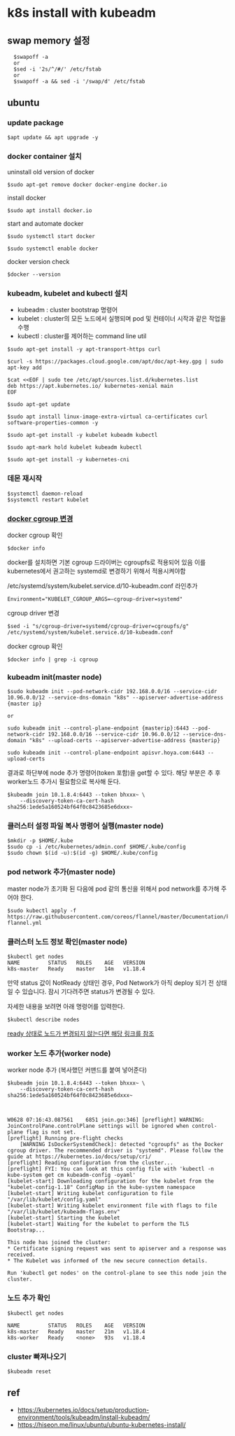 # k8s install with kubeadm

## swap memory 설정

```
  $swapoff -a
  or 
  $sed -i '2s/^/#/' /etc/fstab
  or
  $swapoff -a && sed -i '/swap/d' /etc/fstab
```

## ubuntu

### update package
```
$apt update && apt upgrade -y
```

### docker container 설치


uninstall old version of docker
```
$sudo apt-get remove docker docker-engine docker.io
```

install docker
```
$sudo apt install docker.io
```

start and automate docker
```
$sudo systemctl start docker

$sudo systemctl enable docker
```

docker version check
```
$docker --version
```

### kubeadm, kubelet and kubectl 설치

- kubeadm : cluster bootstrap 명령어
- kubelet : cluster의 모든 노드에서 실행되며 pod 및 컨테이너 시작과 같은 작업을 수행
- kubectl : cluster를 제어하는 command line util

```
$sudo apt-get install -y apt-transport-https curl

$curl -s https://packages.cloud.google.com/apt/doc/apt-key.gpg | sudo apt-key add 

$cat <<EOF | sudo tee /etc/apt/sources.list.d/kubernetes.list
deb https://apt.kubernetes.io/ kubernetes-xenial main
EOF

$sudo apt-get update

$sudo apt install linux-image-extra-virtual ca-certificates curl software-properties-common -y

$sudo apt-get install -y kubelet kubeadm kubectl

$sudo apt-mark hold kubelet kubeadm kubectl 

$sudo apt-get install -y kubernetes-cni
```

### 데몬 재시작
```
$systemctl daemon-reload
$systemctl restart kubelet
```

### [docker cgroup 변경](https://waspro.tistory.com/556)

docker cgroup 확인
```
$docker info
```

docker를 설치하면 기본 cgroup 드라이버는 cgroupfs로 적용되어 있음
이를 kubernetes에서 권고하는 systemd로 변경하기 위해서 적용시켜야함

/etc/systemd/system/kubelet.service.d/10-kubeadm.conf 라인추가
``` 
Environment="KUBELET_CGROUP_ARGS=–cgroup-driver=systemd"
```

cgroup driver 변경
```
$sed -i "s/cgroup-driver=systemd/cgroup-driver=cgroupfs/g" /etc/systemd/system/kubelet.service.d/10-kubeadm.conf
```

docker cgroup 확인
```
$docker info | grep -i cgroup
```


### kubeadm init(master node)
```
$sudo kubeadm init --pod-network-cidr 192.168.0.0/16 --service-cidr 10.96.0.0/12 --service-dns-domain "k8s" --apiserver-advertise-address {master ip}

or

sudo kubeadm init --control-plane-endpoint {masterip}:6443 --pod-network-cidr 192.168.0.0/16 --service-cidr 10.96.0.0/12 --service-dns-domain "k8s" --upload-certs --apiserver-advertise-address {masterip}

sudo kubeadm init --control-plane-endpoint apisvr.hoya.com:6443 --upload-certs
```

결과로 하단부에 node 추가 명령어(token 포함)을 get할 수 있다.
해당 부분은 추 후 worker노드 추가시 필요함으로 복사해 둔다.
```
$kubeadm join 10.1.8.4:6443 --token bhxxx~ \
    --discovery-token-ca-cert-hash sha256:1ede5a160524bf64f0c8423685e6dxxx~
```

### 클러스터 설정 파일 복사 명령어 실행(master node)
```
$mkdir -p $HOME/.kube
$sudo cp -i /etc/kubernetes/admin.conf $HOME/.kube/config
$sudo chown $(id -u):$(id -g) $HOME/.kube/config
```

### pod network 추가(master node)
master node가 초기화 된 다음에 pod 같의 통신을 위해서 pod network를 추가해 주어야 한다.
```
$sudo kubectl apply -f https://raw.githubusercontent.com/coreos/flannel/master/Documentation/kube-flannel.yml
```

### 클러스터 노드 정보 확인(master node)
```
$kubectl get nodes
NAME         STATUS   ROLES    AGE   VERSION
k8s-master   Ready    master   14m   v1.18.4
```
만약 status 값이 NotReady 상태인 경우, Pod Network가 아직 deploy 되기 전 상태일 수 있습니다. 잠시 기다려주면 status가 변경될 수 있다.

자세한 내용을 보려면 아래 명령어를 입력한다.
```
$kubectl describe nodes
```

[ready 상태로 노드가 변경되지 않는다면 해당 링크를 참조](https://joecreager.com/troubleshooting-kubernetes-worker-node-notready/)

### worker 노드 추가(worker node)
worker node 추가 (복사했던 커맨드를 붙여 넣어준다)
```
$kubeadm join 10.1.8.4:6443 --token bhxxx~ \
    --discovery-token-ca-cert-hash sha256:1ede5a160524bf64f0c8423685e6dxxx~



W0628 07:16:43.087561    6851 join.go:346] [preflight] WARNING: JoinControlPane.controlPlane settings will be ignored when control-plane flag is not set.
[preflight] Running pre-flight checks
	[WARNING IsDockerSystemdCheck]: detected "cgroupfs" as the Docker cgroup driver. The recommended driver is "systemd". Please follow the guide at https://kubernetes.io/docs/setup/cri/
[preflight] Reading configuration from the cluster...
[preflight] FYI: You can look at this config file with 'kubectl -n kube-system get cm kubeadm-config -oyaml'
[kubelet-start] Downloading configuration for the kubelet from the "kubelet-config-1.18" ConfigMap in the kube-system namespace
[kubelet-start] Writing kubelet configuration to file "/var/lib/kubelet/config.yaml"
[kubelet-start] Writing kubelet environment file with flags to file "/var/lib/kubelet/kubeadm-flags.env"
[kubelet-start] Starting the kubelet
[kubelet-start] Waiting for the kubelet to perform the TLS Bootstrap...

This node has joined the cluster:
* Certificate signing request was sent to apiserver and a response was received.
* The Kubelet was informed of the new secure connection details.

Run 'kubectl get nodes' on the control-plane to see this node join the cluster.
```

### 노드 추가 확인
```
$kubectl get nodes

NAME         STATUS   ROLES    AGE   VERSION
k8s-master   Ready    master   21m   v1.18.4
k8s-worker   Ready    <none>   93s   v1.18.4
```

### cluster 빠져나오기
```
$kubeadm reset
```

## ref
- https://kubernetes.io/docs/setup/production-environment/tools/kubeadm/install-kubeadm/
- https://hiseon.me/linux/ubuntu/ubuntu-kubernetes-install/